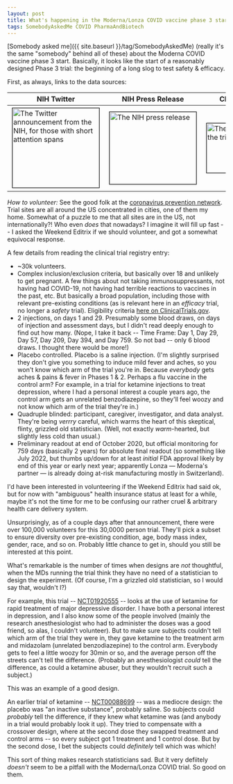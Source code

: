 ```yaml
---
layout: post
title: What's happening in the Moderna/Lonza COVID vaccine phase 3 start?
tags: SomebodyAskedMe COVID PharmaAndBiotech
---
```


[Somebody asked me]({{ site.baseurl }}/tag/SomebodyAskedMe) (really it's the same "somebody" behind all of these) about the Moderna
COVID vaccine phase 3 start.  Basically, it looks like the start of a reasonably designed
Phase 3 trial: the beginning of a long slog to test safety &amp; efficacy.  

First, as always, links to the data sources:  

| __NIH Twitter__ | __NIH Press Release__ | __ClinicalTrials.GOV__ |
|--------------------|--------------------------|---------------------------|
| <a href="https://twitter.com/NIH/status/1287713859130679296" target="_blank"><img src="{{site.baseurl }}/images/2020-08-01-moderna-covid-vaccine-phase3-start-twitter.png" width="200" height="183" alt="The Twitter announcement from the NIH, for those with short attention spans" title="The Twitter announcement from the NIH, for those with short attention spans" style="vertical-align: top; margin: 3px 3px 3px 3px; border: 1px solid #000000;"></a> | <a href="https://www.nih.gov/news-events/news-releases/phase-3-clinical-trial-investigational-vaccine-covid-19-begins" target="_blank"><img src="{{ site.baseurl }}/images/2020-08-01-moderna-covid-vaccine-phase3-start-nih.png" width="200" height="166" alt="The NIH press release" title="The NIH press release" style="vertical-align: top; margin: 3px 3px 3px 3px; border: 1px solid #000000;"></a> | <a href="https://clinicaltrials.gov/ct2/show/NCT04470427" target="_blank"><img src="{{ site.baseurl }}/images/2020-08-01-moderna-covid-vaccine-phase3-start-clinicaltrials.png" width="200" height="114" alt="The official registry of the trial, i.e., the real stuff" title="The official registry of the trial, i.e., the real stuff" style="vertical-align: top; margin: 3px 3px 3px 3px; border: 1px solid #000000;"></a> |

_How to volunteer:_ See the good folk at the [coronavirus prevention network](https://www.coronaviruspreventionnetwork.org/). Trial sites are all around the US concentrated in cities, one of them my home.  Somewhat of a puzzle to me that all sites are in the US, not internationally?!  Who even _does_ that nowadays?  I imagine it will fill up fast -- I asked the Weekend Editrix if we should volunteer, and got a somewhat equivocal response.  

A few details from reading the clinical trial registry entry:  

* ~30k volunteers.  
* Complex inclusion/exclusion criteria, but basically over 18 and unlikely to get
pregnant.  A few things about not taking immunosuppressants, not having had COVID-19, not
having had terrible reactions to vaccines in the past, etc.  But basically a broad
population, including those with relevant pre-existing conditions (as is relevant here in
an _efficacy_ trial, no longer a _safety_ trial).  Eligibility criteria [here on ClinicalTrials.gov](https://clinicaltrials.gov/ct2/show/NCT04470427#eligibility).   
* 2 injections, on days 1 and 29.  Presumably some blood draws, on days of injection and assessment days, but I didn't read deeply enough to find out how many.  (Nope, I take it back -- Time Frame: Day 1, Day 29, Day 57, Day 209, Day 394, and Day 759.  So not bad -- only 6 blood draws.  I thought there would be more!)  
* Placebo controlled.  Placebo is a saline injection.  (I'm slightly surprised they don't
give you something to induce mild fever and aches, so you won't know which arm of the
trial you're in.  Because _everybody_ gets aches &amp; pains &amp; fever in Phases 1 &amp; 2.  Perhaps a
flu vaccine in the control arm?  For example, in a trial for ketamine injections to treat depression, where I had a personal interest a couple years ago, the control arm gets an unrelated benzodiazepine, so they'll feel woozy and not know which arm of the trial they're in.)  
* Quadruple blinded: participant, caregiver, investigator, and data analyst.  They're being _verrry_ careful, which warms the heart of this skeptical, flinty, grizzled old statistician.  (Well, not exactly _warm_-hearted, but slightly less cold than usual.)  
* Preliminary readout at end of October 2020, but official monitoring for 759 days (basically 2 years) for absolute final readout (so something like July 2022, but thumbs up/down for at least _initial_ FDA approval likely by end of this year or early next year; apparently Lonza &mdash; Moderna's partner &mdash; is already doing at-risk manufacturing mostly in Switzerland).  

I'd have been interested in volunteering if the Weekend Editrix had said ok, but for now with "ambiguous" health insurance status at least for a while, maybe it's not the time for me to be confusing our rather cruel &amp; arbitrary health care delivery system.  

Unsurprisingly, as of a couple days after that announcement, there were over 100,000 volunteers for this 30,0000 person trial.  They'll pick a subset to ensure diversity over pre-existing condition, age, body mass index, gender, race, and so on.  Probably little chance to get in, should you still be interested at this point.  

What's remarkable is the number of times when designs are _not_ thoughtful, when the MDs running the trial think they have no need of a statistician to design the experiment.  (Of course, I'm a grizzled old statistician, so I would say that, wouldn't I?)  

For example, this trial -- [NCT01920555](https://clinicaltrials.gov/ct2/show/NCT01920555)
-- looks at the use of ketamine for rapid treatment of major depressive disorder.  I have
both a personal interest in depression, and I also know some of the people involved
(mainly the research anesthesiologist who had to administer the doses was a good friend,
so alas, I couldn't volunteer).   But to make sure subjects couldn't tell which arm of the
trial they were in, they gave ketamine to the treatment arm and midazolam (unrelated
benzodiazepine) to the control arm.  Everybody gets to feel a little woozy for 30min or
so, and the average person off the streets can't tell the difference.  (Probably an
anesthesiologist _could_ tell the difference, as could a ketamine abuser, but they wouldn't recruit such a subject.)  

This was an example of a good design.  

An earlier trial of ketamine -- [NCT00088699](https://www.clinicaltrials.gov/ct2/show/NCT00088699) -- was a mediocre design: the placebo was "an inactive substance", probably saline.  So subjects could _probably_ tell the difference, if they knew what ketamine was (and anybody in a trial would probably look it up).  They tried to compensate with a crossover design, where at the second dose they swapped treatment and control arms -- so every subject got 1 treatment and 1 control dose.  But by the second dose, I bet the subjects could _definitely_ tell which was which!  

This sort of thing makes research statisticians sad.  But it very defiitely _doesn't_ seem
to be a pitfall with the Moderna/Lonza COVID trial.  So good on them.  
